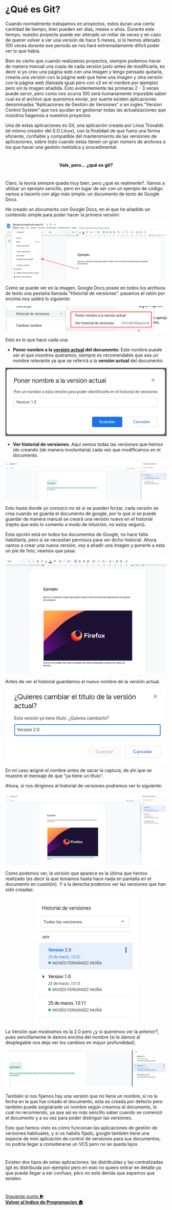 # ¿Qué es Git?

Cuando normalmente trabajamos en proyectos, estos duran una cierta cantidad de tiempo, bien pueden ser días, meses o años. Durante este tiempo, nuestro proyecto puede ser alterado un millar de veces y en caso de querer volver a ver una versión de hace 5 meses, si lo hemos alterado 100 veces durante ese periodo se nos hará extremadamente difícil poder ver lo que había.

Bien es cierto que cuando realizamos proyectos, siempre podemos hacer de manera manual una copia de cada versión justo antes de modificarla, es decir si yo creo una página web con una imagen y tengo pensado quitarla, crearía una versión con la página web que tiene una imagen y otra versión con la página web (llamada igual pero con v2 en el nombre por ejemplo) pero sin la imagen añadida. Esto evidentemente las primeras 2 - 3 veces puede servir, pero como nos ocurra 100 será humanamente imposible saber cual es el archivo que queremos enviar, por suerte existen aplicaciones denominadas “Aplicaciones de Gestión de Versiones” o en ingles “Version Control System” que nos ayudan en gestionar todas las actualizaciones que nosotros hagamos a nuestros proyectos.

Una de estas aplicaciones es Git, una aplicación creada por Linus Trovalds (el mismo creador del S.O Linux), con la finalidad de que fuera una forma eficiente, confiable y compatible del mantenimiento de las versiones de aplicaciones, sobre todo cuando estas tienen un gran número de archivos a los que hacer una gestión metódica y procedimental.

#

<center>

#### Vale, pero... ¿qué es git?

</center>

#

Claro, la teoría siempre queda muy bien, pero ¿qué es realmente?. Vamos a utilizar un ejemplo sencillo, pero en lugar de ser con un ejemplo de código vamos a hacerlo con algo más simple: un documento de texto de Google Docs.

He creado un documento con Google Docs, en el que he añadido un contenido simple para poder hacer la primera versión:


<center>

![Creación de una clase Java en IntelliJ Idea](img/Git1.png)

</center>

Como se puede ver en la imagen, Google Docs posee en todos los archivos de texto una pestaña llamada “Historial de versiones”. pasamos el ratón por encima nos saldrá lo siguiente:

<center>

![Creación de una clase Java en IntelliJ Idea](img/Git2.png)

</center>

Esto es lo que hace cada una:

- **Poner nombre a la <u>versión actual</u> del documento:** Este nombre puede ser el que nosotros queramos; siempre es recomendable que sea un nombre relevante ya que se referirá a la **versión actual** del documento:

<center>

![Creación de una clase Java en IntelliJ Idea](img/Git3.png)

</center>

- **Ver historial de versiones:** Aquí vemos todas las versiones que hemos ido creando (de manera involuntaria) cada vez que modificamos en el documento. 

<center>

![Creación de una clase Java en IntelliJ Idea](img/Git4.png)

</center>

Esto hasta donde yo conozco no sé si se pueden forzar, cada versión se crea cuando se guarda el documento de google, por lo que sí se puede guardar de manera manual se creará una versión nueva en el historial (repito que esto lo comento a modo de intuición, no estoy seguro).

Esta opción está en todos los documentos de Google, no hace falta habilitarla, pero si se necesitan permisos para ver dicho historial. Ahora vamos a crear una nueva versión, voy a añadir una imagen y ponerle a esta un pie de foto; veamos que pasa:

<center>

![Creación de una clase Java en IntelliJ Idea](img/Git5.png)

</center>

Antes de ver el historial guardamos el nuevo nombre de la versión actual.

<center>

![Creación de una clase Java en IntelliJ Idea](img/Git6.png)

</center>

En mi caso asigné el nombre antes de sacar la captura, de ahí que se muestre el mensaje de que “ya tiene un título”.


Ahora, si nos dirigimos al historial de versiones podremos ver lo siguiente:

<center>

![Creación de una clase Java en IntelliJ Idea](img/Git7.png)

</center>

Como podemos ver, la versión que aparece es la última que hemos realizado (es decir la que teníamos hasta hace nada en pantalla en el documento en cuestión). Y a la derecha podemos ver las versiones que han sido creadas:

<center>

![Creación de una clase Java en IntelliJ Idea](img/Git8.png)

</center>

La Versión que mostramos es la 2.0 pero ¿y si queremos ver la anterior?, pues sencillamente le damos encima del nombre (si le damos al desplegable nos deja ver los cambios en mayor profundidad).

<center>

![Creación de una clase Java en IntelliJ Idea](img/Git9.png)

</center>

También si nos fijamos hay una versión que no tiene un nombre, si no la fecha en la que fue creado el documento, esta es creada por defecto pero también puede asignársele un nombre según creamos el documento, lo cual no recomiendo, ya que así es más sencillo saber cuando se comenzó el documento y a su vez para poder distinguir las versiones.

Esto que hemos visto es cómo funcionan las aplicaciones de gestión de versiones habituales, y si os habéis fijado, google también tiene una especie de mini aplicación de control de versiones para sus documentos, no podría llegar a considerarse un VCS pero no se queda lejos. 

#

Existen dos tipos de estas aplicaciones: las distribuidas y las centralizadas (git es distribuida por ejemplo) pero en esto no quiero entrar en detalle ya que puede llegar a ser confuso, pero no está demás que sepamos que existen.
#
[Siguiente punto :arrow_forward:](1%20-%20Instalando%20Git.md) <br>
**[Volver al Indice de Programacion :house:](/Programacion/0%20-%20Indice.md)**